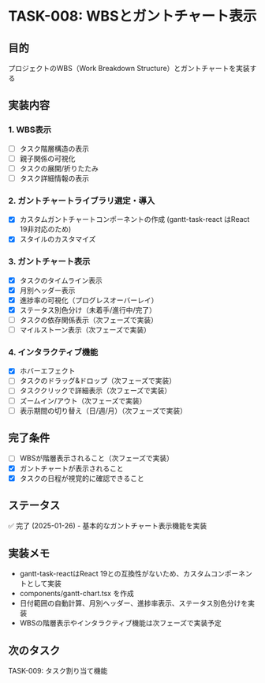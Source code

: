 # TASK-008: WBSとガントチャート表示

## 目的
プロジェクトのWBS（Work Breakdown Structure）とガントチャートを実装する

## 実装内容

### 1. WBS表示
- [ ] タスク階層構造の表示
- [ ] 親子関係の可視化
- [ ] タスクの展開/折りたたみ
- [ ] タスク詳細情報の表示

### 2. ガントチャートライブラリ選定・導入
- [x] カスタムガントチャートコンポーネントの作成 (gantt-task-react はReact 19非対応のため)
- [x] スタイルのカスタマイズ

### 3. ガントチャート表示
- [x] タスクのタイムライン表示
- [x] 月別ヘッダー表示
- [x] 進捗率の可視化（プログレスオーバーレイ）
- [x] ステータス別色分け（未着手/進行中/完了）
- [ ] タスクの依存関係表示（次フェーズで実装）
- [ ] マイルストーン表示（次フェーズで実装）

### 4. インタラクティブ機能
- [x] ホバーエフェクト
- [ ] タスクのドラッグ&ドロップ（次フェーズで実装）
- [ ] タスククリックで詳細表示（次フェーズで実装）
- [ ] ズームイン/アウト（次フェーズで実装）
- [ ] 表示期間の切り替え（日/週/月）（次フェーズで実装）

## 完了条件
- [ ] WBSが階層表示されること（次フェーズで実装）
- [x] ガントチャートが表示されること
- [x] タスクの日程が視覚的に確認できること

## ステータス
✅ 完了 (2025-01-26) - 基本的なガントチャート表示機能を実装

## 実装メモ
- gantt-task-reactはReact 19との互換性がないため、カスタムコンポーネントとして実装
- components/gantt-chart.tsx を作成
- 日付範囲の自動計算、月別ヘッダー、進捗率表示、ステータス別色分けを実装
- WBSの階層表示やインタラクティブ機能は次フェーズで実装予定

## 次のタスク
TASK-009: タスク割り当て機能
